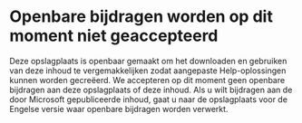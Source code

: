 # Openbare bijdragen worden op dit moment niet geaccepteerd

Deze opslagplaats is openbaar gemaakt om het downloaden en gebruiken van deze inhoud te vergemakkelijken zodat aangepaste Help-oplossingen kunnen worden gecreëerd.
We accepteren op dit moment geen openbare bijdragen aan deze opslagplaats of deze inhoud.
Als u wilt bijdragen aan de door Microsoft gepubliceerde inhoud, gaat u naar de opslagplaats voor de Engelse versie waar openbare bijdragen worden verwerkt.
